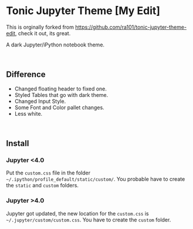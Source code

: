 # Tonic Jupyter Theme [My Edit]
This is orginally forked from https://github.com/ra101/tonic-jupyter-theme-edit, check it out, its great.

A dark Jupyter/iPython notebook theme.

<br>

## Difference
- Changed floating header to fixed one.
- Styled Tables that go with dark theme.
- Changed Input Style.
- Some Font and Color pallet changes.
- Less white.
 
<br>

## Install
### Jupyter <4.0
Put the `custom.css` file in the folder `~/.ipython/profile_default/static/custom/`.
You probable have to create the `static` and `custom` folders.

### Jupyter >4.0
Jupyter got updated, the new location for the `custom.css` is `~/.jupyter/custom/custom.css`.
You have to create the `custom` folder.

